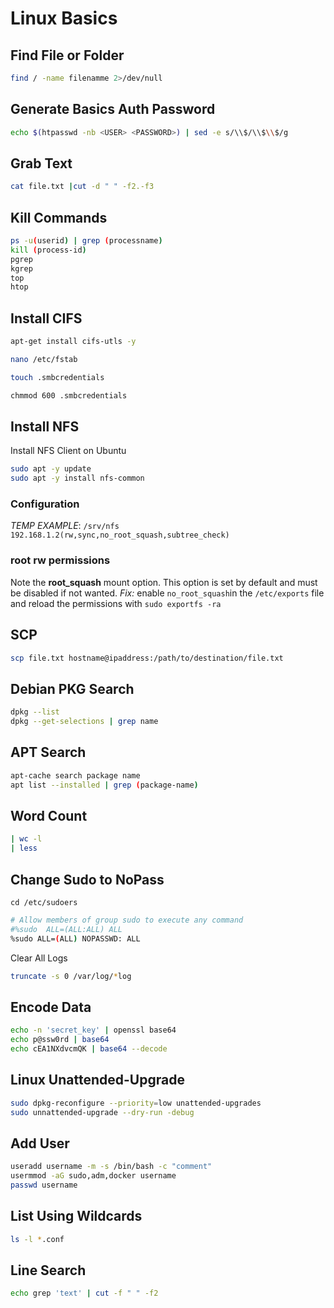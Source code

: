 # Linux Basics

## Find File or Folder

```bash
find / -name filenamme 2>/dev/null
```

## Generate Basics Auth Password

```bash
echo $(htpasswd -nb <USER> <PASSWORD>) | sed -e s/\\$/\\$\\$/g
```
## Grab Text

```bash
cat file.txt |cut -d " " -f2.-f3
```

## Kill Commands

```bash
ps -u(userid) | grep (processname)
kill (process-id)
pgrep
kgrep
top
htop
```

## Install CIFS

```bash
apt-get install cifs-utls -y

nano /etc/fstab

touch .smbcredentials

chmmod 600 .smbcredentials
```
## Install NFS
Install NFS Client on Ubuntu

```bash
sudo apt -y update
sudo apt -y install nfs-common
```
### Configuration
*TEMP EXAMPLE*:
`/srv/nfs 192.168.1.2(rw,sync,no_root_squash,subtree_check)`

### root rw permissions
Note the **root_squash** mount option. This option is set by default and must be disabled if not wanted.
*Fix:* enable `no_root_squash`in the `/etc/exports` file and reload the permissions with `sudo exportfs -ra`


## SCP

```bash
scp file.txt hostname@ipaddress:/path/to/destination/file.txt
```

## Debian PKG Search

```bash
dpkg --list
dpkg --get-selections | grep name
```

## APT Search

```bash
apt-cache search package name
apt list --installed | grep (package-name)
```
## Word Count 

```bash
| wc -l
| less
```
## Change Sudo to NoPass

`cd /etc/sudoers`

```bash
# Allow members of group sudo to execute any command
#%sudo  ALL=(ALL:ALL) ALL
%sudo ALL=(ALL) NOPASSWD: ALL
```

Clear All Logs

```bash
truncate -s 0 /var/log/*log
```

## Encode Data

```bash
echo -n 'secret_key' | openssl base64
echo p@ssw0rd | base64
echo cEA1NXdvcmQK | base64 --decode
```

## Linux Unattended-Upgrade

```bash
sudo dpkg-reconfigure --priority=low unattended-upgrades
sudo unnattended-upgrade --dry-run -debug
```

## Add User

```bash
useradd username -m -s /bin/bash -c "comment"
usermmod -aG sudo,adm,docker username
passwd username
```

## List Using Wildcards
```bash
ls -l *.conf
```

## Line Search
```bash
echo grep 'text' | cut -f " " -f2
```